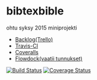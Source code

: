 # bibtexbible
ohtu syksy 2015 miniprojekti

* [Backlog(Trello)](https://trello.com/b/VGq3K1EW/bitexbible)
* [Travis-CI](https://travis-ci.org/ohtu/bibtexbible)
* [Coveralls](https://coveralls.io/github/ohtu/bibtexbible)
* [Flowdock(vaatii tunnukset)](https://www.flowdock.com/app/miniprojekti/bibtexbible)

[![Build Status](https://travis-ci.org/ohtu/bibtexbible.svg?branch=master)](https://travis-ci.org/ohtu/bibtexbible)
[![Coverage Status](https://coveralls.io/repos/ohtu/bibtexbible/badge.svg?branch=master&service=github)](https://coveralls.io/github/ohtu/bibtexbible?branch=master)
